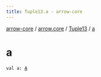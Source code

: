 ```yaml
---
title: Tuple13.a - arrow-core
---
```


[arrow-core](../../index.html) / [arrow.core](../index.html) / [Tuple13](index.html) / [a](./a.html)

# a

`val a: `[`A`](index.html#A)